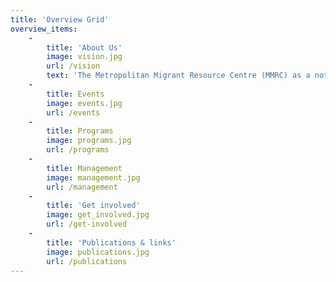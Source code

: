 ```yaml
---
title: 'Overview Grid'
overview_items:
    -
        title: 'About Us'
        image: vision.jpg
        url: /vision
        text: 'The Metropolitan Migrant Resource Centre (MMRC) as a not for profit settlement service organisation, has more than two decades of recognised achievements in providing high quality, culturally appropriate,  client centred services that meet the needs of refugees, humanitarian entrants and newly arrived migrants.'
    -
        title: Events
        image: events.jpg
        url: /events
    -
        title: Programs
        image: programs.jpg
        url: /programs
    -
        title: Management
        image: management.jpg
        url: /management
    -
        title: 'Get involved'
        image: get_involved.jpg
        url: /get-involved
    -
        title: 'Publications & links'
        image: publications.jpg
        url: /publications
---
```


